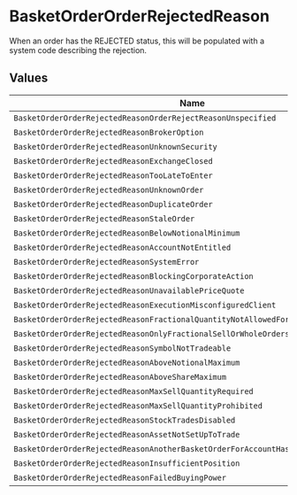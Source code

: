 # BasketOrderOrderRejectedReason

When an order has the REJECTED status, this will be populated with a system code describing the rejection.


## Values

| Name                                                                              | Value                                                                             |
| --------------------------------------------------------------------------------- | --------------------------------------------------------------------------------- |
| `BasketOrderOrderRejectedReasonOrderRejectReasonUnspecified`                      | ORDER_REJECT_REASON_UNSPECIFIED                                                   |
| `BasketOrderOrderRejectedReasonBrokerOption`                                      | BROKER_OPTION                                                                     |
| `BasketOrderOrderRejectedReasonUnknownSecurity`                                   | UNKNOWN_SECURITY                                                                  |
| `BasketOrderOrderRejectedReasonExchangeClosed`                                    | EXCHANGE_CLOSED                                                                   |
| `BasketOrderOrderRejectedReasonTooLateToEnter`                                    | TOO_LATE_TO_ENTER                                                                 |
| `BasketOrderOrderRejectedReasonUnknownOrder`                                      | UNKNOWN_ORDER                                                                     |
| `BasketOrderOrderRejectedReasonDuplicateOrder`                                    | DUPLICATE_ORDER                                                                   |
| `BasketOrderOrderRejectedReasonStaleOrder`                                        | STALE_ORDER                                                                       |
| `BasketOrderOrderRejectedReasonBelowNotionalMinimum`                              | BELOW_NOTIONAL_MINIMUM                                                            |
| `BasketOrderOrderRejectedReasonAccountNotEntitled`                                | ACCOUNT_NOT_ENTITLED                                                              |
| `BasketOrderOrderRejectedReasonSystemError`                                       | SYSTEM_ERROR                                                                      |
| `BasketOrderOrderRejectedReasonBlockingCorporateAction`                           | BLOCKING_CORPORATE_ACTION                                                         |
| `BasketOrderOrderRejectedReasonUnavailablePriceQuote`                             | UNAVAILABLE_PRICE_QUOTE                                                           |
| `BasketOrderOrderRejectedReasonExecutionMisconfiguredClient`                      | EXECUTION_MISCONFIGURED_CLIENT                                                    |
| `BasketOrderOrderRejectedReasonFractionalQuantityNotAllowedForSecurity`           | FRACTIONAL_QUANTITY_NOT_ALLOWED_FOR_SECURITY                                      |
| `BasketOrderOrderRejectedReasonOnlyFractionalSellOrWholeOrdersAllowedForSecurity` | ONLY_FRACTIONAL_SELL_OR_WHOLE_ORDERS_ALLOWED_FOR_SECURITY                         |
| `BasketOrderOrderRejectedReasonSymbolNotTradeable`                                | SYMBOL_NOT_TRADEABLE                                                              |
| `BasketOrderOrderRejectedReasonAboveNotionalMaximum`                              | ABOVE_NOTIONAL_MAXIMUM                                                            |
| `BasketOrderOrderRejectedReasonAboveShareMaximum`                                 | ABOVE_SHARE_MAXIMUM                                                               |
| `BasketOrderOrderRejectedReasonMaxSellQuantityRequired`                           | MAX_SELL_QUANTITY_REQUIRED                                                        |
| `BasketOrderOrderRejectedReasonMaxSellQuantityProhibited`                         | MAX_SELL_QUANTITY_PROHIBITED                                                      |
| `BasketOrderOrderRejectedReasonStockTradesDisabled`                               | STOCK_TRADES_DISABLED                                                             |
| `BasketOrderOrderRejectedReasonAssetNotSetUpToTrade`                              | ASSET_NOT_SET_UP_TO_TRADE                                                         |
| `BasketOrderOrderRejectedReasonAnotherBasketOrderForAccountHasFailedRiskChecks`   | ANOTHER_BASKET_ORDER_FOR_ACCOUNT_HAS_FAILED_RISK_CHECKS                           |
| `BasketOrderOrderRejectedReasonInsufficientPosition`                              | INSUFFICIENT_POSITION                                                             |
| `BasketOrderOrderRejectedReasonFailedBuyingPower`                                 | FAILED_BUYING_POWER                                                               |